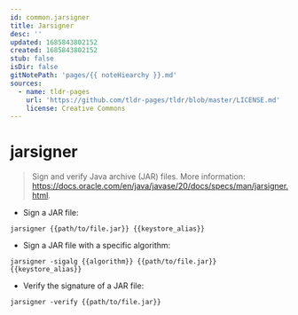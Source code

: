```yaml
---
id: common.jarsigner
title: Jarsigner
desc: ''
updated: 1685843802152
created: 1685843802152
stub: false
isDir: false
gitNotePath: 'pages/{{ noteHiearchy }}.md'
sources:
  - name: tldr-pages
    url: 'https://github.com/tldr-pages/tldr/blob/master/LICENSE.md'
    license: Creative Commons
---
```

# jarsigner

> Sign and verify Java archive (JAR) files.
> More information: <https://docs.oracle.com/en/java/javase/20/docs/specs/man/jarsigner.html>.

- Sign a JAR file:

`jarsigner {{path/to/file.jar}} {{keystore_alias}}`

- Sign a JAR file with a specific algorithm:

`jarsigner -sigalg {{algorithm}} {{path/to/file.jar}} {{keystore_alias}}`

- Verify the signature of a JAR file:

`jarsigner -verify {{path/to/file.jar}}`

